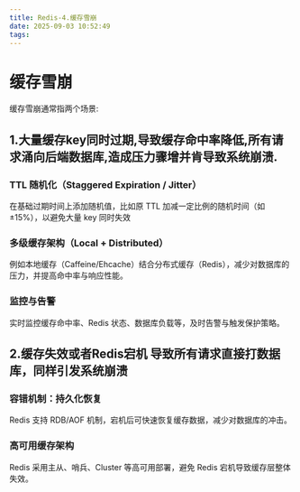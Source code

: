 ```yaml
---
title: Redis-4.缓存雪崩
date: 2025-09-03 10:52:49
tags:
---
```


# 缓存雪崩
缓存雪崩通常指两个场景:
## 1.大量缓存key同时过期,导致缓存命中率降低,所有请求涌向后端数据库,造成压力骤增并肯导致系统崩溃.
### TTL 随机化（Staggered Expiration / Jitter）
在基础过期时间上添加随机值，比如原 TTL 加减一定比例的随机时间（如 ±15%），以避免大量 key 同时失效
### 多级缓存架构（Local + Distributed）
例如本地缓存（Caffeine/Ehcache）结合分布式缓存（Redis），减少对数据库的压力，并提高命中率与响应性能。
### 监控与告警
实时监控缓存命中率、Redis 状态、数据库负载等，及时告警与触发保护策略。 
## 2.缓存失效或者Redis宕机  导致所有请求直接打数据库，同样引发系统崩溃
### 容错机制：持久化恢复
Redis 支持 RDB/AOF 机制，宕机后可快速恢复缓存数据，减少对数据库的冲击。
###  高可用缓存架构
Redis 采用主从、哨兵、Cluster 等高可用部署，避免 Redis 宕机导致缓存层整体失效。